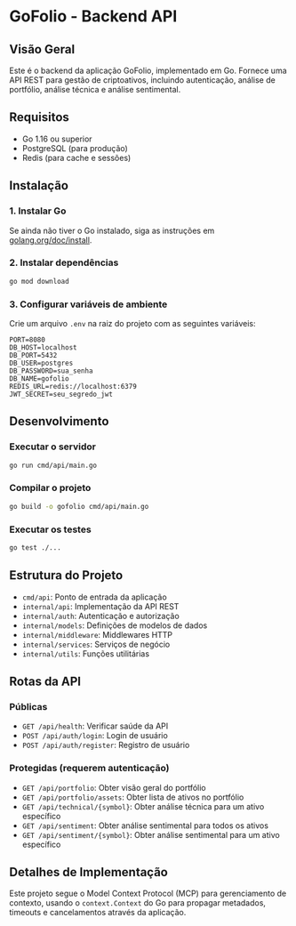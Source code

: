 # GoFolio - Backend API

## Visão Geral
Este é o backend da aplicação GoFolio, implementado em Go. Fornece uma API REST para gestão de criptoativos, incluindo autenticação, análise de portfólio, análise técnica e análise sentimental.

## Requisitos
- Go 1.16 ou superior
- PostgreSQL (para produção)
- Redis (para cache e sessões)

## Instalação

### 1. Instalar Go
Se ainda não tiver o Go instalado, siga as instruções em [golang.org/doc/install](https://golang.org/doc/install).

### 2. Instalar dependências
```bash
go mod download
```

### 3. Configurar variáveis de ambiente
Crie um arquivo `.env` na raiz do projeto com as seguintes variáveis:
```
PORT=8080
DB_HOST=localhost
DB_PORT=5432
DB_USER=postgres
DB_PASSWORD=sua_senha
DB_NAME=gofolio
REDIS_URL=redis://localhost:6379
JWT_SECRET=seu_segredo_jwt
```

## Desenvolvimento

### Executar o servidor
```bash
go run cmd/api/main.go
```

### Compilar o projeto
```bash
go build -o gofolio cmd/api/main.go
```

### Executar os testes
```bash
go test ./...
```

## Estrutura do Projeto
- `cmd/api`: Ponto de entrada da aplicação
- `internal/api`: Implementação da API REST
- `internal/auth`: Autenticação e autorização
- `internal/models`: Definições de modelos de dados
- `internal/middleware`: Middlewares HTTP
- `internal/services`: Serviços de negócio
- `internal/utils`: Funções utilitárias

## Rotas da API

### Públicas
- `GET /api/health`: Verificar saúde da API
- `POST /api/auth/login`: Login de usuário
- `POST /api/auth/register`: Registro de usuário

### Protegidas (requerem autenticação)
- `GET /api/portfolio`: Obter visão geral do portfólio
- `GET /api/portfolio/assets`: Obter lista de ativos no portfólio
- `GET /api/technical/{symbol}`: Obter análise técnica para um ativo específico
- `GET /api/sentiment`: Obter análise sentimental para todos os ativos
- `GET /api/sentiment/{symbol}`: Obter análise sentimental para um ativo específico

## Detalhes de Implementação
Este projeto segue o Model Context Protocol (MCP) para gerenciamento de contexto, usando o `context.Context` do Go para propagar metadados, timeouts e cancelamentos através da aplicação. 